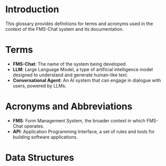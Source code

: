 # Introduction
This glossary provides definitions for terms and acronyms used in the context of the FMS-Chat system and its documentation.

# Terms
- **FMS-Chat**: The name of the system being developed.
- **LLM**: Large Language Model, a type of artificial intelligence model designed to understand and generate human-like text.
- **Conversational Agent**: An AI system that can engage in dialogue with users, powered by LLMs.

# Acronyms and Abbreviations
- **FMS**: Form Management System, the broader context in which FMS-Chat operates.
- **API**: Application Programming Interface, a set of rules and tools for building software applications.

# Data Structures